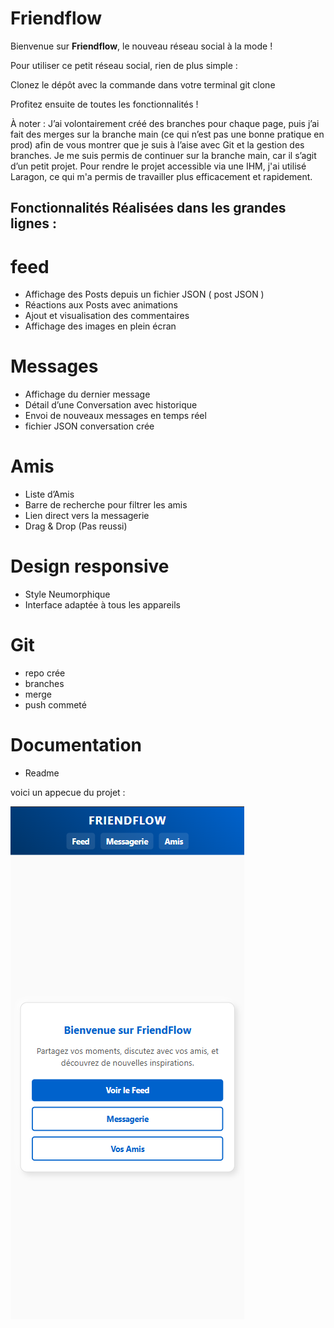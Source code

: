 # Friendflow

Bienvenue sur **Friendflow**, le nouveau réseau social à la mode !


Pour utiliser ce petit réseau social, rien de plus simple :

Clonez le dépôt avec la commande dans votre terminal git clone

Profitez ensuite de toutes les fonctionnalités !

À noter :
J’ai volontairement créé des branches pour chaque page, puis j’ai fait des merges sur la branche main (ce qui n’est pas une bonne pratique en prod) afin de vous montrer que je suis à l’aise avec Git et la gestion des branches.
Je me suis permis de continuer sur la branche main, car il s’agit d’un petit projet.
Pour rendre le projet accessible via une IHM, j'ai utilisé Laragon, ce qui m'a permis de travailler plus efficacement et rapidement.


## Fonctionnalités Réalisées dans les grandes lignes : 
# feed
- Affichage des Posts depuis un fichier JSON ( post JSON )
- Réactions aux Posts avec animations
- Ajout et visualisation des commentaires
- Affichage des images en plein écran

# Messages
- Affichage du dernier message
- Détail d’une Conversation avec historique
- Envoi de nouveaux messages en temps réel
- fichier JSON conversation crée 

# Amis
- Liste d’Amis
- Barre de recherche pour filtrer les amis
- Lien direct vers la messagerie
- Drag & Drop (Pas reussi)

# Design responsive
- Style Neumorphique
- Interface adaptée à tous les appareils

# Git 
- repo crée 
- branches 
- merge 
- push commeté 

# Documentation
- Readme 

voici un appecue du projet : 

![alt text](./images/image.png)